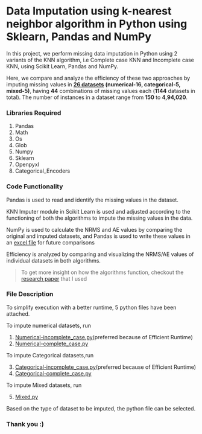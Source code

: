 # Data Imputation using k-nearest neighbor algorithm in Python using Sklearn, Pandas and NumPy
In this project, we perform missing data imputation in Python using 2 variants of the KNN algorithm, i.e Complete case KNN and Incomplete case KNN, using Scikit Learn, Pandas and NumPy. 

Here, we compare and analyze the efficiency of these two approaches by imputing missing values in [**26 datasets**](https://github.com/Dalersingh-rs/Data-Imputation-using-k-nearest-neighbor-algorithm-in-Python-using-Sklearn-Pandas-and-NumPy/blob/main/List%20of%20Datasets.xlsx) **(numerical-16, categorical-5, mixed-5)**, having **44** combinations of missing values each (**1144** datasets in total). The number of instances in a dataset range from **150** to **4,94,020**.

### Libraries Required

1. Pandas
2. Math
3. Os
4. Glob
5. Numpy
6. Sklearn
7. Openpyxl
8. Categorical_Encoders

### Code Functionality

Pandas is used to read and identify the missing values in the dataset. 

KNN Imputer module in Scikit Learn is used and adjusted according to the functioning of both the algorithms to impute the missing values in the data.

NumPy is used to calculate the NRMS and AE values by comparing the original and imputed datasets, and Pandas is used to write these values in an [excel file](https://github.com/Dalersingh-rs/Data-Imputation-using-k-nearest-neighbor-algorithm-in-Python-using-Sklearn-Pandas-and-NumPy/blob/main/Empty%20Table-NRMS-AE.xlsx) for future comparisons

Efficiency is analyzed by comparing and visualizing the NRMS/AE values of individual datasets in both algorithms.

>To get more insight on how the algorithms function, checkout the [research paper](https://github.com/Dalersingh-rs/Data-Imputation-using-k-nearest-neighbor-algorithm-in-Python-using-Sklearn-Pandas-and-NumPy/blob/main/2014%20Jason%20Van%20Hulse%20-%20Incomplete%20case%20nearest%20neighbor%20imputation%20in%20sof%20%5Bretrieved_2022-01-28%5D.pdf) that I used

### File Description 
To simplify execution with a better runtime, 5 python files have been attached. 

To impute numerical datasets, run

1. [Numerical-incomplete_case.py](https://github.com/Dalersingh-rs/Data-Imputation-using-k-nearest-neighbor-algorithm-in-Python-using-Sklearn-Pandas-and-NumPy/blob/main/Numerical/Numerical-%20Incomplete_Case.py)(preferred because of Efficient Runtime) 
2. [Numerical-complete_case.py](https://github.com/Dalersingh-rs/Data-Imputation-using-k-nearest-neighbor-algorithm-in-Python-using-Sklearn-Pandas-and-NumPy/blob/main/Numerical/Numerical%20-%20Complete_Case.py)

To impute Categorical datasets,run

3. [Categorical-incomplete_case.py](https://github.com/Dalersingh-rs/Data-Imputation-using-k-nearest-neighbor-algorithm-in-Python-using-Sklearn-Pandas-and-NumPy/blob/main/Categorical/Categorical-%20Incomplete_case.py)(preferred because of Efficient Runtime) 
4. [Categorical-complete_case.py](https://github.com/Dalersingh-rs/Data-Imputation-using-k-nearest-neighbor-algorithm-in-Python-using-Sklearn-Pandas-and-NumPy/blob/main/Categorical/Categorical-Complete_case.py)

To impute Mixed datasets, run

5. [Mixed.py](https://github.com/Dalersingh-rs/Data-Imputation-using-k-nearest-neighbor-algorithm-in-Python-using-Sklearn-Pandas-and-NumPy/blob/main/Mixed/Mixed.py)

Based on the type of dataset to be imputed, the python file can be selected.

### Thank you :)
